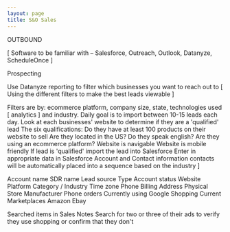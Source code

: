 ```yaml
---
layout: page
title: S&O Sales
---
```


OUTBOUND  

[ Software to be familiar with – Salesforce, Outreach, Outlook, Datanyze, ScheduleOnce ]

Prospecting

Use Datanyze reporting to filter which businesses you want to reach out to [ Using the different filters to make the best leads viewable ]

Filters are by: ecommerce platform, company size, state, technologies used [ analytics ] and industry. Daily goal is to import between 10-15 leads each day.
Look at each businesses' website to determine if they are a 'qualified' lead
The six qualifications:
Do they have at least 100 products on their website to sell
Are they located in the US?
Do they speak english?
Are they using an ecommerce platform?
Website is navigable
Website is mobile friendly
If lead is 'qualified' import the lead into Salesforce
Enter in appropriate data in Salesforce Account and Contact information
contacts will be automatically placed into a sequence based on the industry ]

  Account name
  SDR name
  Lead source
  Type
  Account status
  Website
  Platform
  Category / Industry
  Time zone
  Phone
  Billing Address
  Physical Store
  Manufacturer
  Phone orders
  Currently using Google Shopping
  Current Marketplaces
  Amazon
  Ebay

  Searched items in Sales Notes
  Search for two or three of their ads to verify they use shopping or confirm that they don't
